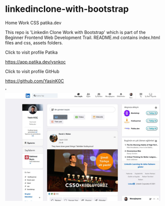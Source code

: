 # linkedinclone-with-bootstrap

Home Work CSS patika.dev

This repo is 'Linkedin Clone Work with Bootstrap' which is part of the Beginner Frontend Web Development Trail. README.md contains index.html files and css, assets folders.

Click to visit profile Patika

https://app.patika.dev/ysnkoc


Click to visit profile GitHub

https://github.com/YasinK0C

'![linkedinClone](./assets/linkkedn.jpg)